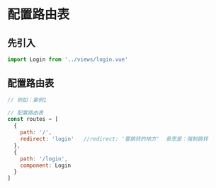 # 配置路由表

## 先引入

```js
import Login from '../views/login.vue'
```

## 配置路由表

```js
// 例如：案例1

// 配置路由表
const routes = [
  {
    path: '/',
    redirect: 'login'   //redirect: '要跳转的地方'  意思是：强制跳转
  },
  {
    path: '/login',
    component: Login
  }
]
```

